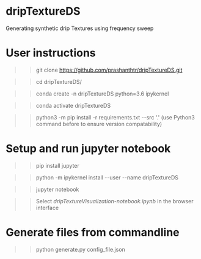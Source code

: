 # dripTextureDS
Generating synthetic drip Textures using frequency sweep

# User instructions

  >> git clone https://github.com/prashanthtr/dripTextureDS.git

  >> cd dripTextureDS/

  >> conda create -n dripTextureDS python=3.6 ipykernel

  >> conda activate dripTextureDS

  >> python3 -m pip install -r requirements.txt --src '.' (use Python3 command
  >before to ensure version compatability)

# Setup and run jupyter notebook

>> pip install jupyter

>> python -m ipykernel install --user --name dripTextureDS

>> jupyter notebook

>> Select *dripTextureVisualization-notebook.ipynb* in the browser interface

# Generate files from commandline

>> python generate.py config_file.json
